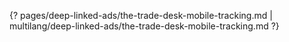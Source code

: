 {? pages/deep-linked-ads/the-trade-desk-mobile-tracking.md | multilang/deep-linked-ads/the-trade-desk-mobile-tracking.md ?}
